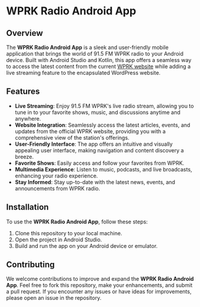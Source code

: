 # WPRK Radio Android App

## Overview

The **WPRK Radio Android App** is a sleek and user-friendly mobile application that brings the world of 91.5 FM WPRK radio to your Android device. Built with Android Studio and Kotlin, this app offers a seamless way to access the latest content from the current [WPRK website](https://wprk.org/) while adding a live streaming feature to the encapsulated WordPress website.

## Features

- **Live Streaming**: Enjoy 91.5 FM WPRK's live radio stream, allowing you to tune in to your favorite shows, music, and discussions anytime and anywhere.
- **Website Integration**: Seamlessly access the latest articles, events, and updates from the official WPRK website, providing you with a comprehensive view of the station's offerings.
- **User-Friendly Interface**: The app offers an intuitive and visually appealing user interface, making navigation and content discovery a breeze.
- **Favorite Shows**: Easily access and follow your favorites from WPRK.
- **Multimedia Experience**: Listen to music, podcasts, and live broadcasts, enhancing your radio experience.
- **Stay Informed**: Stay up-to-date with the latest news, events, and announcements from WPRK radio.

## Installation

To use the **WPRK Radio Android App**, follow these steps:

1. Clone this repository to your local machine.
2. Open the project in Android Studio.
3. Build and run the app on your Android device or emulator.

## Contributing

We welcome contributions to improve and expand the **WPRK Radio Android App**. Feel free to fork this repository, make your enhancements, and submit a pull request. If you encounter any issues or have ideas for improvements, please open an issue in the repository.
